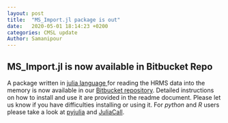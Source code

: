 ```yaml
---
layout: post
title:  "MS_Import.jl package is out"
date:   2020-05-01 18:14:23 +0200
categories: CMSL update
Author: Samanipour
---
```


## MS_Import.jl is now available in Bitbucket Repo

A package written in [julia language ](https://docs.julialang.org/en/v1.0/) for reading the HRMS data into the memory is now available in our [Bitbucket repository](https://bitbucket.org/SSamanipour/ms_import.jl/src/master/). Detailed instructions on how to install and use it are provided in the readme document. Please let us know if you have difficulties installing or using it. For *python* and *R* users please take a look at [pyjulia](https://github.com/JuliaPy/pyjulia) and [JuliaCall](https://cran.r-project.org/web/packages/JuliaCall/index.html).  
